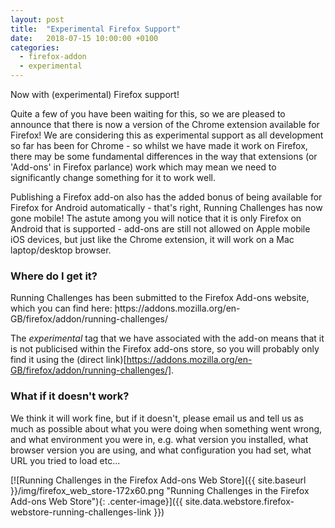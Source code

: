```yaml
---
layout: post
title:  "Experimental Firefox Support"
date:   2018-07-15 10:00:00 +0100
categories:
  - firefox-addon
  - experimental
---
```

Now with (experimental) Firefox support!

Quite a few of you have been waiting for this, so we are pleased to announce
that there is now a version of the Chrome extension available for Firefox! We
are considering this as experimental support as all development so far has been
for Chrome - so whilst we have made it work on Firefox, there may be some
fundamental differences in the way that extensions (or 'Add-ons' in Firefox
parlance) work which may mean we need to significantly change something for it
to work well.

Publishing a Firefox add-on also has the added bonus of being available for
Firefox for Android automatically - that's right, Running Challenges has now gone
mobile! The astute among you will notice that it is only Firefox on Android
that is supported - add-ons are still not allowed on Apple mobile iOS devices,
but just like the Chrome extension, it will work on a Mac laptop/desktop browser.

### Where do I get it?

Running Challenges has been submitted to the Firefox Add-ons website, which you
can find here: ̨https://addons.mozilla.org/en-GB/firefox/addon/running-challenges/

The *experimental* tag that we have associated with the add-on means that it is
not publicised within the Firefox add-ons store, so you will probably only find it
using the (direct link)[https://addons.mozilla.org/en-GB/firefox/addon/running-challenges/].

### What if it doesn't work?

We think it will work fine, but if it doesn't, please email us and tell us as
much as possible about what you were doing when something went wrong, and what
environment you were in, e.g. what version you installed, what browser version
you are using, and what configuration you had set, what URL you tried to load
etc...

[![Running Challenges in the Firefox Add-ons Web Store]({{ site.baseurl }}/img/firefox_web_store-172x60.png "Running Challenges in the Firefox Add-ons Web Store"){: .center-image}]({{ site.data.webstore.firefox-webstore-running-challenges-link }})
